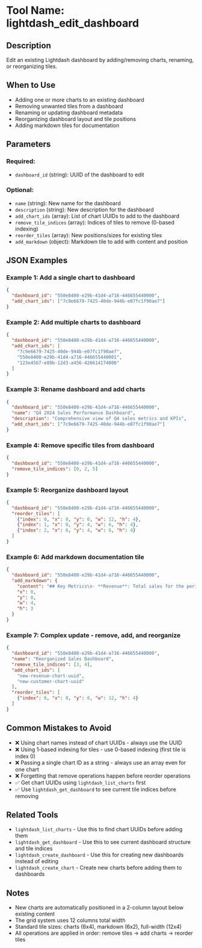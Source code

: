 # Tool Name: lightdash_edit_dashboard

## Description
Edit an existing Lightdash dashboard by adding/removing charts, renaming, or reorganizing tiles.

## When to Use
- Adding one or more charts to an existing dashboard
- Removing unwanted tiles from a dashboard
- Renaming or updating dashboard metadata
- Reorganizing dashboard layout and tile positions
- Adding markdown tiles for documentation

## Parameters

### Required:
- `dashboard_id` (string): UUID of the dashboard to edit

### Optional:
- `name` (string): New name for the dashboard
- `description` (string): New description for the dashboard
- `add_chart_ids` (array): List of chart UUIDs to add to the dashboard
- `remove_tile_indices` (array): Indices of tiles to remove (0-based indexing)
- `reorder_tiles` (array): New positions/sizes for existing tiles
- `add_markdown` (object): Markdown tile to add with content and position

## JSON Examples

### Example 1: Add a single chart to dashboard
```json
{
  "dashboard_id": "550e8400-e29b-41d4-a716-446655440000",
  "add_chart_ids": ["7c9e6679-7425-40de-944b-e07fc1f90ae7"]
}
```

### Example 2: Add multiple charts to dashboard
```json
{
  "dashboard_id": "550e8400-e29b-41d4-a716-446655440000",
  "add_chart_ids": [
    "7c9e6679-7425-40de-944b-e07fc1f90ae7",
    "550e8400-e29b-41d4-a716-446655440001",
    "123e4567-e89b-12d3-a456-426614174000"
  ]
}
```

### Example 3: Rename dashboard and add charts
```json
{
  "dashboard_id": "550e8400-e29b-41d4-a716-446655440000",
  "name": "Q4 2024 Sales Performance Dashboard",
  "description": "Comprehensive view of Q4 sales metrics and KPIs",
  "add_chart_ids": ["7c9e6679-7425-40de-944b-e07fc1f90ae7"]
}
```

### Example 4: Remove specific tiles from dashboard
```json
{
  "dashboard_id": "550e8400-e29b-41d4-a716-446655440000",
  "remove_tile_indices": [0, 2, 5]
}
```

### Example 5: Reorganize dashboard layout
```json
{
  "dashboard_id": "550e8400-e29b-41d4-a716-446655440000",
  "reorder_tiles": [
    {"index": 0, "x": 0, "y": 0, "w": 12, "h": 4},
    {"index": 1, "x": 0, "y": 4, "w": 6, "h": 4},
    {"index": 2, "x": 6, "y": 4, "w": 6, "h": 4}
  ]
}
```

### Example 6: Add markdown documentation tile
```json
{
  "dashboard_id": "550e8400-e29b-41d4-a716-446655440000",
  "add_markdown": {
    "content": "## Key Metrics\n- **Revenue**: Total sales for the period\n- **Orders**: Number of completed orders\n- **AOV**: Average order value",
    "x": 0,
    "y": 0,
    "w": 4,
    "h": 3
  }
}
```

### Example 7: Complex update - remove, add, and reorganize
```json
{
  "dashboard_id": "550e8400-e29b-41d4-a716-446655440000",
  "name": "Reorganized Sales Dashboard",
  "remove_tile_indices": [3, 4],
  "add_chart_ids": [
    "new-revenue-chart-uuid",
    "new-customer-chart-uuid"
  ],
  "reorder_tiles": [
    {"index": 0, "x": 0, "y": 0, "w": 12, "h": 4}
  ]
}
```

## Common Mistakes to Avoid
- ❌ Using chart names instead of chart UUIDs - always use the UUID
- ❌ Using 1-based indexing for tiles - use 0-based indexing (first tile is index 0)
- ❌ Passing a single chart ID as a string - always use an array even for one chart
- ❌ Forgetting that remove operations happen before reorder operations
- ✅ Get chart UUIDs using `lightdash_list_charts` first
- ✅ Use `lightdash_get_dashboard` to see current tile indices before removing

## Related Tools
- `lightdash_list_charts` - Use this to find chart UUIDs before adding them
- `lightdash_get_dashboard` - Use this to see current dashboard structure and tile indices
- `lightdash_create_dashboard` - Use this for creating new dashboards instead of editing
- `lightdash_create_chart` - Create new charts before adding them to dashboards

## Notes
- New charts are automatically positioned in a 2-column layout below existing content
- The grid system uses 12 columns total width
- Standard tile sizes: charts (6x4), markdown (6x2), full-width (12x4)
- All operations are applied in order: remove tiles → add charts → reorder tiles